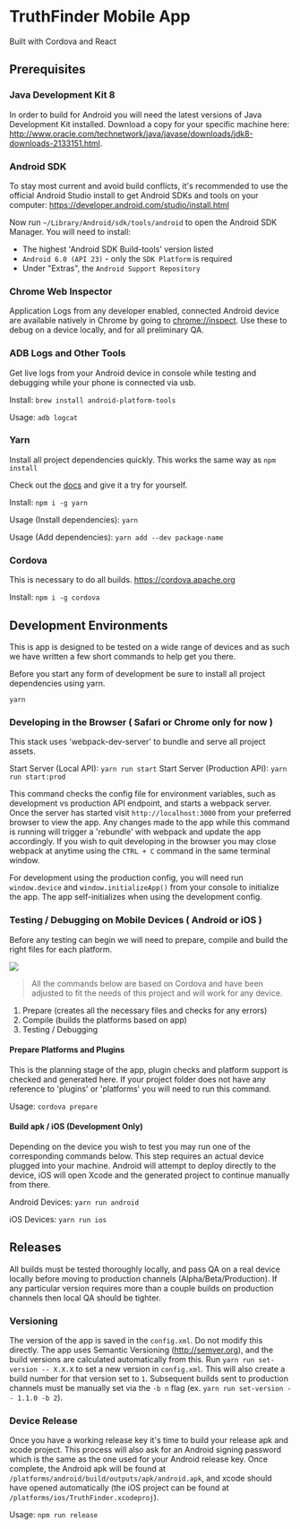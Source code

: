 # TruthFinder Mobile App

Built with Cordova and React

## Prerequisites

### Java Development Kit 8
In order to build for Android you will need the latest versions of Java Development Kit installed. Download a copy for your specific machine here: http://www.oracle.com/technetwork/java/javase/downloads/jdk8-downloads-2133151.html.

### Android SDK
To stay most current and avoid build conflicts, it's recommended to use the official Android Studio install to get Android SDKs and tools on your computer: https://developer.android.com/studio/install.html

Now run `~/Library/Android/sdk/tools/android` to open the Android SDK Manager. You will need to install:
- The highest 'Android SDK Build-tools' version listed
- `Android 6.0 (API 23)` - only the `SDK Platform` is required
- Under "Extras", the `Android Support Repository`

### Chrome Web Inspector
Application Logs from any developer enabled, connected Android device are available natively in Chrome by going to [chrome://inspect](chrome://inspect). Use these to debug on a device locally, and for all preliminary QA.

### ADB Logs and Other Tools
Get live logs from your Android device in console while testing and debugging while your phone is connected via usb.

Install: `brew install android-platform-tools`

Usage: `adb logcat`

### Yarn
Install all project dependencies quickly. This works the same way as `npm install`

Check out the [docs](https://yarnpkg.com/) and give it a try for yourself.

Install: `npm i -g yarn`

Usage (Install dependencies): `yarn`

Usage (Add dependencies): `yarn add --dev package-name`

### Cordova
This is necessary to do all builds. https://cordova.apache.org

Install: `npm i -g cordova`

## Development Environments
This is app is designed to be tested on a wide range of devices and as such we have written a few short commands to help get you there.

Before you start any form of development be sure to install all project dependencies using yarn.

`yarn`

### Developing in the Browser ( Safari or Chrome only for now )
This stack uses 'webpack-dev-server' to bundle and serve all project assets.

Start Server (Local API): `yarn run start`
Start Server (Production API): `yarn run start:prod`

This command checks the config file for environment variables, such as development vs production API endpoint, and starts a webpack server. Once the server has started visit `http://localhost:3000` from your preferred browser to view the app. Any changes made to the app while this command is running will trigger a 'rebundle' with webpack and update the app accordingly. If you wish to quit developing in the browser you may close webpack at anytime using the `CTRL + C` command in the same terminal window.

For development using the production config, you will need run `window.device` and `window.initializeApp()` from your console to initialize the app. The app self-initializes when using the development config.

### Testing / Debugging on Mobile Devices ( Android or iOS )
Before any testing can begin we will need to prepare, compile and build the right files for each platform.

![](https://dl.dropboxusercontent.com/u/12648103/process.png)

> All the commands below are based on Cordova and have been adjusted to fit the needs of this project and will work for any device.

1. Prepare (creates all the necessary files and checks for any errors)
2. Compile (builds the platforms based on app)
3. Testing / Debugging

#### Prepare Platforms and Plugins
This is the planning stage of the app, plugin checks and platform support is checked and generated here. If your project folder does not have any reference to 'plugins' or 'platforms' you will need to run this command.

Usage: `cordova prepare`

#### Build apk / iOS (Development Only)
Depending on the device you wish to test you may run one of the corresponding commands below. This step requires an actual device plugged into your machine. Android will attempt to deploy directly to the device, iOS will open Xcode and the generated project to continue manually from there.

Android Devices: `yarn run android`

iOS Devices: `yarn run ios`


## Releases
All builds must be tested thoroughly locally, and pass QA on a real device locally before moving to production channels (Alpha/Beta/Production). If any particular version requires more than a couple builds on production channels then local QA should be tighter.

### Versioning
The version of the app is saved in the `config.xml`. Do not modify this directly. The app uses Semantic Versioning (http://semver.org), and the build versions are calculated automatically from this. Run `yarn run set-version -- X.X.X` to set a new version in `config.xml`. This will also create a build number for that version set to `1`. Subsequent builds sent to production channels must be manually set via the `-b n` flag (ex. `yarn run set-version -- 1.1.0 -b 2`).


### Device Release
Once you have a working release key it's time to build your release apk and xcode project. This process will also ask for an Android signing password which is the same as the one used for your Android release key. Once complete, the Android apk will be found at `/platforms/android/build/outputs/apk/android.apk`, and xcode should have opened automatically (the iOS project can be found at `/platforms/ios/TruthFinder.xcodeproj`).

Usage: `npm run release`
